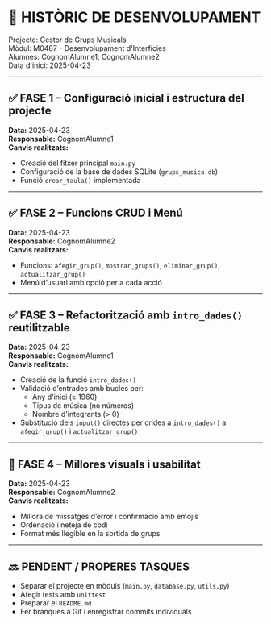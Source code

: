 # 📜 HISTÒRIC DE DESENVOLUPAMENT

Projecte: Gestor de Grups Musicals  
Mòdul: M0487 - Desenvolupament d'Interfícies  
Alumnes: CognomAlumne1, CognomAlumne2  
Data d'inici: 2025-04-23

---

## ✅ FASE 1 – Configuració inicial i estructura del projecte

**Data:** 2025-04-23  
**Responsable:** CognomAlumne1  
**Canvis realitzats:**
- Creació del fitxer principal `main.py`
- Configuració de la base de dades SQLite (`grups_musica.db`)
- Funció `crear_taula()` implementada

---

## ✅ FASE 2 – Funcions CRUD i Menú

**Data:** 2025-04-23  
**Responsable:** CognomAlumne2  
**Canvis realitzats:**
- Funcions: `afegir_grup()`, `mostrar_grups()`, `eliminar_grup()`, `actualitzar_grup()`
- Menú d’usuari amb opció per a cada acció

---

## ✅ FASE 3 – Refactorització amb `intro_dades()` reutilitzable

**Data:** 2025-04-23  
**Responsable:** CognomAlumne1  
**Canvis realitzats:**
- Creació de la funció `intro_dades()`
- Validació d’entrades amb bucles per:
  - Any d'inici (≥ 1960)
  - Tipus de música (no números)
  - Nombre d'integrants (> 0)
- Substitució dels `input()` directes per crides a `intro_dades()` a `afegir_grup()` i `actualitzar_grup()`

---

## 🔧 FASE 4 – Millores visuals i usabilitat

**Data:** 2025-04-23  
**Responsable:** CognomAlumne2  
**Canvis realitzats:**
- Millora de missatges d’error i confirmació amb emojis
- Ordenació i neteja de codi
- Format més llegible en la sortida de grups

---

## 🔜 PENDENT / PROPERES TASQUES

- Separar el projecte en mòduls (`main.py`, `database.py`, `utils.py`)
- Afegir tests amb `unittest`
- Preparar el `README.md`
- Fer branques a Git i enregistrar commits individuals
